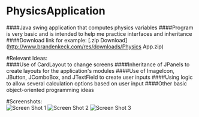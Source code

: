 # PhysicsApplication
####Java swing application that computes physics variables
####Program is very basic and is intended to help me practice interfaces and inheritance
####Download link for example: [.zip Download](http://www.brandenkeck.com/res/downloads/Physics App.zip)
  
#Relevant Ideas:  
####Use of CardLayout to change screens
####Inheritance of JPanels to create layouts for the application's modules
####Use of ImageIcon, JButton, JComboBox, and JTextField to create user inputs
####Using logic to allow several calculation options based on user input
####Other basic object-oriented programming ideas
  
#Screenshots:  
![Screen Shot 1](http://brandenkeck.com/res/img/screenshot/physics%20app/SS1.png)
![Screen Shot 2](http://brandenkeck.com/res/img/screenshot/physics%20app/SS2.png)
![Screen Shot 3](http://brandenkeck.com/res/img/screenshot/physics%20app/SS3.png)
